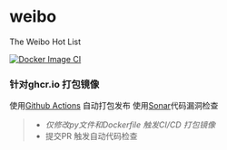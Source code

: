 # weibo
The Weibo Hot List

[![Docker Image CI](https://github.com/eric-jxl/weibo/actions/workflows/docker-image.yml/badge.svg)](https://github.com/eric-jxl/weibo/actions/workflows/docker-image.yml)
### 针对ghcr.io 打包镜像
使用[Github Actions](.github/workflows/docker-image.yml) 自动打包发布
使用[Sonar](.github/workflows/build.ym)代码漏洞检查

> - *仅修改py文件和Dockerfile 触发CI/CD 打包镜像*
> - 提交PR 触发自动代码检查
